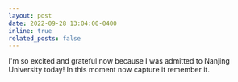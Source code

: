 ```yaml
---
layout: post
date: 2022-09-28 13:04:00-0400
inline: true
related_posts: false
---
```


I'm so excited and grateful now because I was admitted to Nanjing University today! In this moment now capture it remember it.
